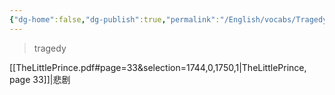 ```yaml
---
{"dg-home":false,"dg-publish":true,"permalink":"/English/vocabs/Tragedy/","dgPassFrontmatter":true}
---
```



> tragedy

[[TheLittlePrince.pdf#page=33&selection=1744,0,1750,1|TheLittlePrince, page 33]]|悲剧